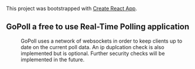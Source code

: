 This project was bootstrapped with [Create React App](https://github.com/facebook/create-react-app).

## GoPoll a free to use Real-Time Polling application


<dd>
    GoPoll uses a network of websockets in order to keep clients up to date on the current poll data.
    An ip duplcation check is also implemented but is optional. Further security checks will be implemented in the future. 
</dd>